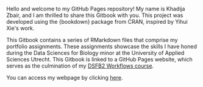 Hello and welcome to my GitHub Pages repository! My name is Khadija Zbair, and I am thrilled to share this Gitbook with you. This project was developed using the {bookdown} package from CRAN, inspired by Yihui Xie's work.

This Gitbook contains a series of RMarkdown files that comprise my portfolio assignments. These assignments showcase the skills I have honed during the Data Sciences for Biology minor at the University of Applied Sciences Utrecht. This Gitbook is linked to a GitHub Pages website, which serves as the culmination of my [DSFB2 Workflows course](https://lesmaterialen.rstudio.hu.nl/workflows-reader/).

You can access my webpage by clicking [here](https://khadijadata.github.io/khadija.github.io/index.html).
